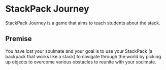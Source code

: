 # StackPack Journey

StackPack Journey is a game that aims to teach students about the stack.

## Premise 
You have lost your soulmate and your goal is to use your StackPack (a backpack that works like a stack) to navigate through the world by picking up objects to overcome various obstacles to reunite with your soulmate.
